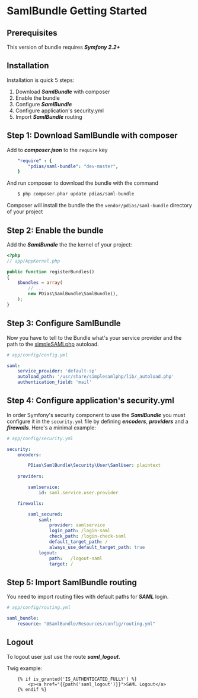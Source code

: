 # SamlBundle Getting Started #

Prerequisites
-------------

This version of bundle requires ***Symfony 2.2+***


Installation
------------

Installation is quick 5 steps:

1. Download ***SamlBundle*** with composer
2. Enable the bundle
3. Configure ***SamlBundle***
4. Configure application's security.yml
5. Import ***SamlBundle*** routing



Step 1: Download SamlBundle with composer
-------------------------------------------

Add to ***composer.json*** to the `require` key

``` yml
    "require" : {
        "pdias/saml-bundle": "dev-master",
    }
```


And run composer to download the bundle with the command

``` bash
    $ php composer.phar update pdias/saml-bundle
```

Composer will install the bundle the the `vendor/pdias/saml-bundle` directory of your project


Step 2: Enable the bundle
-------------------------

Add the ***SamlBundle*** the the kernel of your project:

``` php
<?php
// app/AppKernel.php

public function registerBundles()
{
    $bundles = array(
        // ...
        new PDias\SamlBundle\SamlBundle(),
    );
}
```


Step 3: Configure SamlBundle
----------------------------

Now you have to tell to the Bundle what's your service provider and the path to the [simpleSAMLphp](https://simplesamlphp.org/ "simpleSAMLphp Web Page") autoload.

``` yaml
# app/config/config.yml

saml:
    service_provider: 'default-sp'
    autoload_path: '/usr/share/simplesamlphp/lib/_autoload.php'
    authentication_field: 'mail'
```


Step 4: Configure application's security.yml
--------------------------------------------

In order Symfony's security component to use the ***SamlBundle*** you must configure it in the `security.yml` file by defining ***encoders***, ***providers*** and a ***firewalls***. Here's a minimal example:

``` yaml
# app/config/security.yml

security:
    encoders:

        PDias\SamlBundle\Security\User\SamlUser: plaintext
            
    providers:

        samlservice:
            id: saml.service.user.provider

    firewalls:

        saml_secured:
            saml:
                provider: samlservice
                login_path: /login-saml
                check_path: /login-check-saml
                default_target_path: /
                always_use_default_target_path: true
            logout:
                path:   /logout-saml
                target: /
```

Step 5: Import SamlBundle routing
-----------------------------------

You need to import routing files with default paths for ***SAML*** login.

``` yml
# app/config/routing.yml

saml_bundle:
    resource: "@SamlBundle/Resources/config/routing.yml"

```

Logout
------------

To logout user just use the route ***saml_logout***.

Twig example:

``` 
    {% if is_granted('IS_AUTHENTICATED_FULLY') %}
        <p><a href="{{path('saml_logout')}}">SAML Logout</a>
    {% endif %}
```
